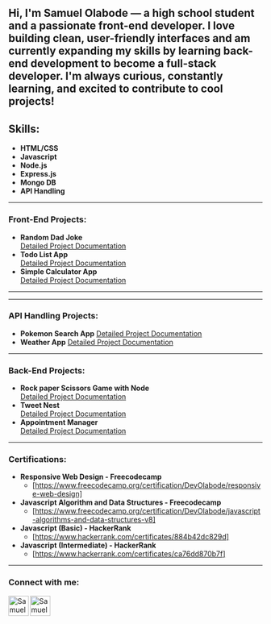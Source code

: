 Hi, **I'm Samuel Olabode** — a high school student and a passionate front-end developer. I love building clean, user-friendly interfaces and am currently expanding my skills by learning back-end development to become a full-stack developer. I'm always curious, constantly learning, and excited to contribute to cool projects!
---
## Skills:

 - **HTML/CSS**
 - **Javascript**
 - **Node.js**
 - **Express.js**
 - **Mongo DB**
 - **API Handling**
 ---
### Front-End Projects:

- **Random Dad Joke**  
  [Detailed Project Documentation](https://github.com/DevOlabode/Random-dad-joke-generator)
- **Todo List App**  
  [Detailed Project Documentation](https://github.com/DevOlabode/todoList-App)
- **Simple Calculator App**  
  [Detailed Project Documentation](https://github.com/DevOlabode/simple-calculator-app)

---  
---
### API Handling Projects:

- **Pokemon Search App**
 [Detailed Project Documentation](https://github.com/DevOlabode/pokemon-website)
- **Weather App**
 [Detailed Project Documentation](https://github.com/DevOlabode/weather-App)
 
---
### Back-End Projects:

- **Rock paper Scissors Game with Node**  
  [Detailed Project Documentation](https://github.com/DevOlabode/rock-paper-scissors-with-node)
- **Tweet Nest**  
  [Detailed Project Documentation](https://github.com/DevOlabode/tweetNest)
- **Appointment Manager**  
  [Detailed Project Documentation](https://github.com/DevOlabode/appointment-manager)  
---
###  Certifications:

- **Responsive Web Design - Freecodecamp**  
   - [https://www.freecodecamp.org/certification/DevOlabode/responsive-web-design]
- **Javascript Algorithm and Data Structures - Freecodecamp**  
   - [https://www.freecodecamp.org/certification/DevOlabode/javascript-algorithms-and-data-structures-v8]
- **Javascript (Basic) - HackerRank**  
   - [https://www.hackerrank.com/certificates/884b42dc829d]
- **Javascript (Intermediate) - HackerRank**  
   - [https://www.hackerrank.com/certificates/ca76dd870b7f]

---
###  Connect with me:
[<img align="left" alt="SamuelOlabode | LinkedIn" width="40px" src="https://cdn.jsdelivr.net/npm/simple-icons@v3/icons/linkedin.svg" />][linkedin]
[<img align="left" alt="SamuelOlabode | Instagram" width="40px" src="https://cdn.jsdelivr.net/npm/simple-icons@v3/icons/instagram.svg" />][instagram]


[instagram]: https://www.instagram.com/devolabode/
[linkedin]: https://linkedin.com/in/Samuelolabode
